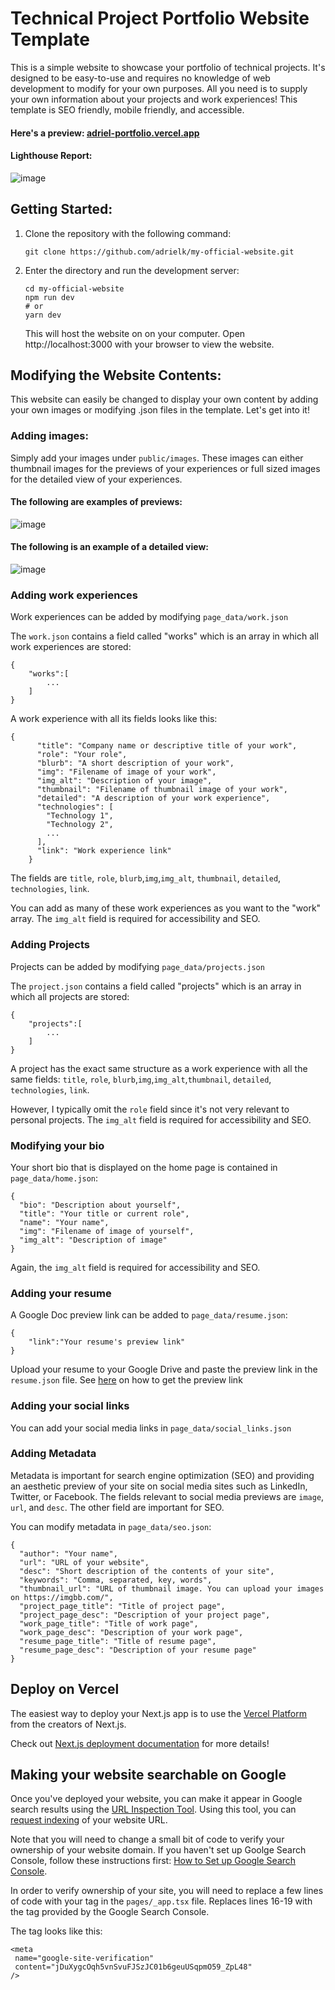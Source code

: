 # Technical Project Portfolio Website Template

This is a simple website to showcase your portfolio of technical projects. It's designed to be easy-to-use and requires no knowledge of web development to modify for your own purposes. All you need is to supply your own information about your projects and work experiences! This template is SEO friendly, mobile friendly, and accessible.

#### Here's a preview: [adriel-portfolio.vercel.app](adriel-portfolio.vercel.app/) 

#### Lighthouse Report:

![image](https://user-images.githubusercontent.com/59209071/155265536-cb319ba7-b326-4270-915e-4446eb3e7462.png)


## Getting Started:

1. Clone the repository with the following command:
   ```
   git clone https://github.com/adrielk/my-official-website.git
   ```
2. Enter the directory and run the development server:
   ```
   cd my-official-website
   npm run dev
   # or
   yarn dev
   ```
   This will host the website on on your computer. Open http://localhost:3000 with your browser to view the website.

## Modifying the Website Contents:

This website can easily be changed to display your own content by adding your own images or modifying .json files in the template. Let's get into it!

### Adding images:

Simply add your images under `public/images`. These images can either thumbnail images for the previews of your experiences or full sized images for the detailed view of your experiences.

#### The following are examples of previews:

![image](https://user-images.githubusercontent.com/59209071/155375921-eb4431bf-b2ee-4d28-beb8-cd22feb6755f.png)

#### The following is an example of a detailed view:

![image](https://user-images.githubusercontent.com/59209071/155375995-c666fd49-8ffe-46a0-b3e5-27debcfc402f.png)

### Adding work experiences

Work experiences can be added by modifying `page_data/work.json`

The `work.json` contains a field called "works" which is an array in which all work experiences are stored:

```
{
    "works":[
        ...
    ]
}
```

A work experience with all its fields looks like this:

```
{
      "title": "Company name or descriptive title of your work",
      "role": "Your role",
      "blurb": "A short description of your work",
      "img": "Filename of image of your work",
      "img_alt": "Description of your image",
      "thumbnail": "Filename of thumbnail image of your work",
      "detailed": "A description of your work experience",
      "technologies": [
        "Technology 1",
        "Technology 2",
        ...
      ],
      "link": "Work experience link"
    }
```

The fields are `title`, `role`, `blurb`,`img`,`img_alt`, `thumbnail`, `detailed`, `technologies`, `link`.

You can add as many of these work experiences as you want to the "work" array. The `img_alt` field is required for accessibility and SEO.

### Adding Projects

Projects can be added by modifying `page_data/projects.json`

The `project.json` contains a field called "projects" which is an array in which all projects are stored:

```
{
    "projects":[
        ...
    ]
}
```

A project has the exact same structure as a work experience with all the same fields: `title`, `role`, `blurb`,`img`,`img_alt`,`thumbnail`, `detailed`, `technologies`, `link`.

However, I typically omit the `role` field since it's not very relevant to personal projects. The `img_alt` field is required for accessibility and SEO.

### Modifying your bio

Your short bio that is displayed on the home page is contained in `page_data/home.json`:

```
{
  "bio": "Description about yourself",
  "title": "Your title or current role",
  "name": "Your name",
  "img": "Filename of image of yourself",
  "img_alt": "Description of image"
}
```
Again, the `img_alt` field is required for accessibility and SEO.

### Adding your resume

A Google Doc preview link can be added to `page_data/resume.json`:

```
{
    "link":"Your resume's preview link"
}
```

Upload your resume to your Google Drive and paste the preview link in the `resume.json` file. See [here](https://learninginhand.com/blog/google-document-url-tricks) on how to get the preview link

### Adding your social links

You can add your social media links in `page_data/social_links.json`

### Adding Metadata

Metadata is important for search engine optimization (SEO) and providing an aesthetic preview of your site on social media sites such as LinkedIn, Twitter, or Facebook.
The fields relevant to social media previews are `image`, `url`, and `desc`. The other field are important for SEO.

You can modify metadata in `page_data/seo.json`:

```
{
  "author": "Your name",
  "url": "URL of your website",
  "desc": "Short description of the contents of your site",
  "keywords": "Comma, separated, key, words",
  "thumbnail_url": "URL of thumbnail image. You can upload your images on https://imgbb.com/",
  "project_page_title": "Title of project page",
  "project_page_desc": "Description of your project page",
  "work_page_title": "Title of work page",
  "work_page_desc": "Description of your work page",
  "resume_page_title": "Title of resume page",
  "resume_page_desc": "Description of your resume page"
}

```

## Deploy on Vercel

The easiest way to deploy your Next.js app is to use the [Vercel Platform](https://vercel.com/new?utm_medium=default-template&filter=next.js&utm_source=create-next-app&utm_campaign=create-next-app-readme) from the creators of Next.js.

Check out [Next.js deployment documentation](https://nextjs.org/docs/deployment) for more details!


## Making your website searchable on Google

Once you've deployed your website, you can make it appear in Google search results using the [URL Inspection Tool](https://support.google.com/webmasters/answer/9012289?hl=en).
Using this tool, you can [request indexing](https://support.google.com/webmasters/answer/9012289?hl=en#request_indexing) of your website URL. 

Note that you will need to change a small bit of code to verify your ownership of your website domain. If you haven't set up Goolge Search Console, follow these instructions first: [How to Set up Google Search Console](https://seranking.com/blog/how-to-set-up-google-search-console/).

In order to verify ownership of your site, you will need to replace a few lines of code with your <meta> tag in the `pages/_app.tsx` file. Replaces lines 16-19 with the <meta> tag provided by the Google Search Console.

The <meta> tag looks like this:

```
<meta
 name="google-site-verification"
 content="jDuXygcOqh5vnSvuFJSzJC01b6geuUSqpmO59_ZpL48"
/>
```

